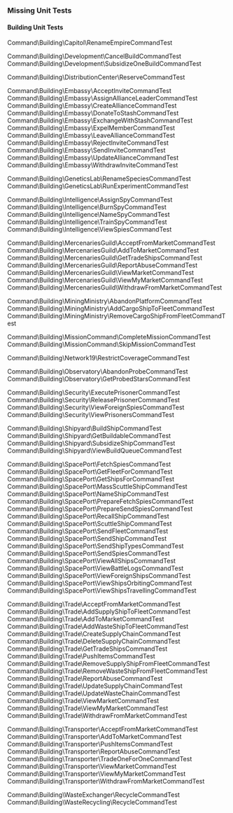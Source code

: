 

### Missing Unit Tests

#### Building Unit Tests

Command\Building\Capitol\RenameEmpireCommandTest

Command\Building\Development\CancelBuildCommandTest
Command\Building\Development\SubsidizeOneBuildCommandTest

Command\Building\DistributionCenter\ReserveCommandTest

Command\Building\Embassy\AcceptInviteCommandTest
Command\Building\Embassy\AssignAllianceLeaderCommandTest
Command\Building\Embassy\CreateAllianceCommandTest
Command\Building\Embassy\DonateToStashCommandTest
Command\Building\Embassy\ExchangeWithStashCommandTest
Command\Building\Embassy\ExpelMemberCommandTest
Command\Building\Embassy\LeaveAllianceCommandTest
Command\Building\Embassy\RejectInviteCommandTest
Command\Building\Embassy\SendInviteCommandTest
Command\Building\Embassy\UpdateAllianceCommandTest
Command\Building\Embassy\WithdrawInviteCommandTest

Command\Building\GeneticsLab\RenameSpeciesCommandTest
Command\Building\GeneticsLab\RunExperimentCommandTest

Command\Building\Intelligence\AssignSpyCommandTest
Command\Building\Intelligence\BurnSpyCommandTest
Command\Building\Intelligence\NameSpyCommandTest
Command\Building\Intelligence\TrainSpyCommandTest
Command\Building\Intelligence\ViewSpiesCommandTest

Command\Building\MercenariesGuild\AcceptFromMarketCommandTest
Command\Building\MercenariesGuild\AddToMarketCommandTest
Command\Building\MercenariesGuild\GetTradeShipsCommandTest
Command\Building\MercenariesGuild\ReportAbuseCommandTest
Command\Building\MercenariesGuild\ViewMarketCommandTest
Command\Building\MercenariesGuild\ViewMyMarketCommandTest
Command\Building\MercenariesGuild\WithdrawFromMarketCommandTest

Command\Building\MiningMinistry\AbandonPlatformCommandTest
Command\Building\MiningMinistry\AddCargoShipToFleetCommandTest
Command\Building\MiningMinistry\RemoveCargoShipFromFleetCommandTest

Command\Building\MissionCommand\CompleteMissionCommandTest
Command\Building\MissionCommand\SkipMissionCommandTest

Command\Building\Network19\RestrictCoverageCommandTest

Command\Building\Observatory\AbandonProbeCommandTest
Command\Building\Observatory\GetProbedStarsCommandTest

Command\Building\Security\ExecutePrisonerCommandTest
Command\Building\Security\ReleasePrisonerCommandTest
Command\Building\Security\ViewForeignSpiesCommandTest
Command\Building\Security\ViewPrisonersCommandTest

Command\Building\Shipyard\BuildShipCommandTest
Command\Building\Shipyard\GetBuildableCommandTest
Command\Building\Shipyard\SubsidizeShipCommandTest
Command\Building\Shipyard\ViewBuildQueueCommandTest

Command\Building\SpacePort\FetchSpiesCommandTest
Command\Building\SpacePort\GetFleetForCommandTest
Command\Building\SpacePort\GetShipsForCommandTest
Command\Building\SpacePort\MassScuttleShipCommandTest
Command\Building\SpacePort\NameShipCommandTest
Command\Building\SpacePort\PrepareFetchSpiesCommandTest
Command\Building\SpacePort\PrepareSendSpiesCommandTest
Command\Building\SpacePort\RecallShipCommandTest
Command\Building\SpacePort\ScuttleShipCommandTest
Command\Building\SpacePort\SendFleetCommandTest
Command\Building\SpacePort\SendShipCommandTest
Command\Building\SpacePort\SendShipTypesCommandTest
Command\Building\SpacePort\SendSpiesCommandTest
Command\Building\SpacePort\ViewAllShipsCommandTest
Command\Building\SpacePort\ViewBattleLogsCommandTest
Command\Building\SpacePort\ViewForeignShipsCommandTest
Command\Building\SpacePort\ViewShipsOrbitingCommandTest
Command\Building\SpacePort\ViewShipsTravellingCommandTest

Command\Building\Trade\AcceptFromMarketCommandTest
Command\Building\Trade\AddSupplyShipToFleetCommandTest
Command\Building\Trade\AddToMarketCommandTest
Command\Building\Trade\AddWasteShipToFleetCommandTest
Command\Building\Trade\CreateSupplyChainCommandTest
Command\Building\Trade\DeleteSupplyChainCommandTest
Command\Building\Trade\GetTradeShipsCommandTest
Command\Building\Trade\PushItemsCommandTest
Command\Building\Trade\RemoveSupplyShipFromFleetCommandTest
Command\Building\Trade\RemoveWasteShipFromFleetCommandTest
Command\Building\Trade\ReportAbuseCommandTest
Command\Building\Trade\UpdateSupplyChainCommandTest
Command\Building\Trade\UpdateWasteChainCommandTest
Command\Building\Trade\ViewMarketCommandTest
Command\Building\Trade\ViewMyMarketCommandTest
Command\Building\Trade\WithdrawFromMarketCommandTest

Command\Building\Transporter\AcceptFromMarketCommandTest
Command\Building\Transporter\AddToMarketCommandTest
Command\Building\Transporter\PushItemsCommandTest
Command\Building\Transporter\ReportAbuseCommandTest
Command\Building\Transporter\TradeOneForOneCommandTest
Command\Building\Transporter\ViewMarketCommandTest
Command\Building\Transporter\ViewMyMarketCommandTest
Command\Building\Transporter\WithdrawFromMarketCommandTest

Command\Building\WasteExchanger\RecycleCommandTest
Command\Building\WasteRecycling\RecycleCommandTest
